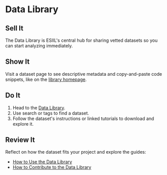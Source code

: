 # Data Library

## Sell It
The Data Library is ESIIL's central hub for sharing vetted datasets so you can start analyzing immediately.

## Show It
Visit a dataset page to see descriptive metadata and copy-and-paste code snippets, like on the [library homepage](https://cu-esiil.github.io/data-library/).

## Do It
1. Head to the [Data Library](https://cu-esiil.github.io/data-library/).
2. Use search or tags to find a dataset.
3. Follow the dataset's instructions or linked tutorials to download and explore it.

## Review It
Reflect on how the dataset fits your project and explore the guides:
- [How to Use the Data Library](how-to-use.md)
- [How to Contribute to the Data Library](how-to-contribute.md)

